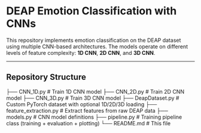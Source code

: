 # DEAP Emotion Classification with CNNs

This repository implements emotion classification on the DEAP dataset using multiple CNN-based architectures. The models operate on different levels of feature complexity: **1D CNN**, **2D CNN**, and **3D CNN**.

---

##  Repository Structure
├── CNN_1D.py # Train 1D CNN model
├── CNN_2D.py # Train 2D CNN model
├── CNN_3D.py # Train 3D CNN model
├── DeapDataset.py # Custom PyTorch dataset with optional 1D/2D/3D loading
├── feature_extraction.py # Extract features from raw DEAP data
├── models.py # CNN model definitions
├── pipeline.py # Training pipeline class (training + evaluation + plotting)
└── README.md # This file
